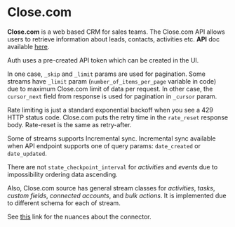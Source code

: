 # Close.com

**Close.com** is a web based CRM for sales teams. The Close.com API allows users to retrieve
information about leads, contacts, activities etc. **API** doc available
[here](https://developer.close.com/).

Auth uses a pre-created API token which can be created in the UI.

In one case, `_skip` and `_limit` params are used for pagination. Some streams have `_limit` param
(`number_of_items_per_page` variable in code) due to maximum Close.com limit of data per request. In
other case, the `cursor_next` field from response is used for pagination in `_cursor` param.

Rate limiting is just a standard exponential backoff when you see a 429 HTTP status code. Close.com
puts the retry time in the `rate_reset` response body. Rate-reset is the same as retry-after.

Some of streams supports Incremental sync. Incremental sync available when API endpoint supports one
of query params: `date_created` or `date_updated`.

There are not `state_checkpoint_interval` for _activities_ and _events_ due to impossibility
ordering data ascending.

Also, Close.com source has general stream classes for _activities_, _tasks_, _custom fields_,
_connected accounts_, and _bulk actions_. It is implemented due to different schema for each of
stream.

See [this](https://docs.airbyte.io/integrations/sources/close-com) link for the nuances about the
connector.

